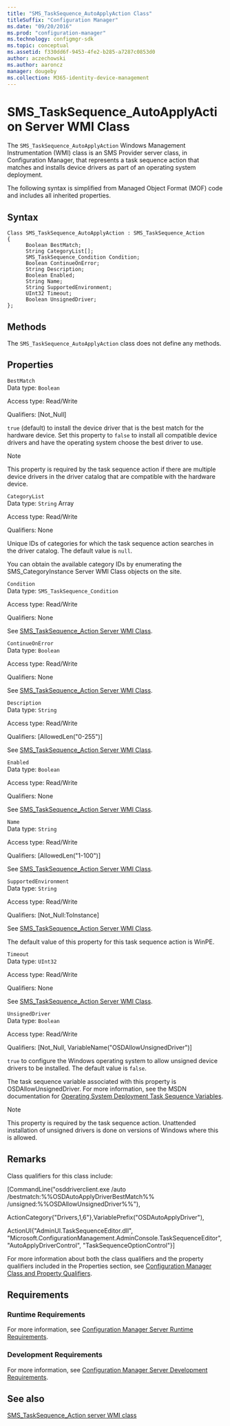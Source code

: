 ```yaml
---
title: "SMS_TaskSequence_AutoApplyAction Class"
titleSuffix: "Configuration Manager"
ms.date: "09/20/2016"
ms.prod: "configuration-manager"
ms.technology: configmgr-sdk
ms.topic: conceptual
ms.assetid: f330dd6f-9453-4fe2-b285-a7287c0853d0
author: aczechowski
ms.author: aaroncz
manager: dougeby
ms.collection: M365-identity-device-management
---
```

# SMS_TaskSequence_AutoApplyAction Server WMI Class
The `SMS_TaskSequence_AutoApplyAction` Windows Management Instrumentation (WMI) class is an SMS Provider server class, in Configuration Manager, that represents a task sequence action that matches and installs device drivers as part of an operating system deployment.  

 The following syntax is simplified from Managed Object Format (MOF) code and includes all inherited properties.  

## Syntax  

```  
Class SMS_TaskSequence_AutoApplyAction : SMS_TaskSequence_Action  
{  
      Boolean BestMatch;  
      String CategoryList[];  
      SMS_TaskSequence_Condition Condition;  
      Boolean ContinueOnError;  
      String Description;  
      Boolean Enabled;  
      String Name;  
      String SupportedEnvironment;  
      UInt32 Timeout;  
      Boolean UnsignedDriver;  
};  
```  

## Methods  
 The `SMS_TaskSequence_AutoApplyAction` class does not define any methods.  

## Properties  
 `BestMatch`  
 Data type: `Boolean`  

 Access type: Read/Write  

 Qualifiers: [Not_Null]  

 `true` (default) to install the device driver that is the best match for the hardware device. Set this property to `false` to install all compatible device drivers and have the operating system choose the best driver to use.  

> [!NOTE]
>  This property is required by the task sequence action if there are multiple device drivers in the driver catalog that are compatible with the hardware device.  

 `CategoryList`  
 Data type: `String` Array  

 Access type: Read/Write  

 Qualifiers: None  

 Unique IDs of categories for which the task sequence action searches in the driver catalog. The default value is `null`.  

 You can obtain the available category IDs by enumerating the SMS_CategoryInstance Server WMI Class objects on the site.  

 `Condition`  
 Data type: `SMS_TaskSequence_Condition`  

 Access type: Read/Write  

 Qualifiers: None  

 See [SMS_TaskSequence_Action Server WMI Class](../../../develop/reference/osd/sms_tasksequence_action-server-wmi-class.md).  

 `ContinueOnError`  
 Data type: `Boolean`  

 Access type: Read/Write  

 Qualifiers: None  

 See [SMS_TaskSequence_Action Server WMI Class](../../../develop/reference/osd/sms_tasksequence_action-server-wmi-class.md).  

 `Description`  
 Data type: `String`  

 Access type: Read/Write  

 Qualifiers: [AllowedLen("0-255")]  

 See [SMS_TaskSequence_Action Server WMI Class](../../../develop/reference/osd/sms_tasksequence_action-server-wmi-class.md).  

 `Enabled`  
 Data type: `Boolean`  

 Access type: Read/Write  

 Qualifiers: None  

 See [SMS_TaskSequence_Action Server WMI Class](../../../develop/reference/osd/sms_tasksequence_action-server-wmi-class.md).  

 `Name`  
 Data type: `String`  

 Access type: Read/Write  

 Qualifiers: [AllowedLen("1-100")]  

 See [SMS_TaskSequence_Action Server WMI Class](../../../develop/reference/osd/sms_tasksequence_action-server-wmi-class.md).  

 `SupportedEnvironment`  
 Data type: `String`  

 Access type: Read/Write  

 Qualifiers: [Not_Null:ToInstance]  

 See [SMS_TaskSequence_Action Server WMI Class](../../../develop/reference/osd/sms_tasksequence_action-server-wmi-class.md).  

 The default value of this property for this task sequence action is WinPE.  

 `Timeout`  
 Data type: `UInt32`  

 Access type: Read/Write  

 Qualifiers: None  

 See [SMS_TaskSequence_Action Server WMI Class](../../../develop/reference/osd/sms_tasksequence_action-server-wmi-class.md).  

 `UnsignedDriver`  
 Data type: `Boolean`  

 Access type: Read/Write  

 Qualifiers: [Not_Null, VariableName("OSDAllowUnsignedDriver")]  

 `true` to configure the Windows operating system to allow unsigned device drivers to be installed. The default value is `false`.  

 The task sequence variable associated with this property is OSDAllowUnsignedDriver. For more information, see the MSDN documentation for [Operating System Deployment Task Sequence Variables](https://go.microsoft.com/fwlink/?LinkId=100711).  

> [!NOTE]
>  This property is required by the task sequence action. Unattended installation of unsigned drivers is done on versions of Windows where this is allowed.  

## Remarks  
 Class qualifiers for this class include:  

 [CommandLine("osddriverclient.exe /auto /bestmatch:%%OSDAutoApplyDriverBestMatch%% /unsigned:%%OSDAllowUnsignedDriver%%"),  

 ActionCategory{"Drivers,1,6"},VariablePrefix("OSDAutoApplyDriver"),  

 ActionUI{"AdminUI.TaskSequenceEditor.dll", "Microsoft.ConfigurationManagement.AdminConsole.TaskSequenceEditor", "AutoApplyDriverControl", "TaskSequenceOptionControl"}]  

 For more information about both the class qualifiers and the property qualifiers included in the Properties section, see [Configuration Manager Class and Property Qualifiers](../../../develop/reference/misc/class-and-property-qualifiers.md).  

## Requirements  

### Runtime Requirements  
 For more information, see [Configuration Manager Server Runtime Requirements](../../../develop/core/reqs/server-runtime-requirements.md).  

### Development Requirements  
 For more information, see [Configuration Manager Server Development Requirements](../../../develop/core/reqs/server-development-requirements.md).  

## See also

[SMS_TaskSequence_Action server WMI class](/sccm/develop/reference/osd/sms_tasksequence_action-server-wmi-class)

